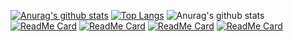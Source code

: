 [![Anurag's github stats](https://github-readme-stats.vercel.app/api?username=HugoTkBCN)](https://github.com/anuraghazra/github-readme-stats)
[![Top Langs](https://github-readme-stats.vercel.app/api/top-langs/?username=HugoTkBCN&hide=c&langs_count=10)](https://github.com/anuraghazra/github-readme-stats)
![Anurag's github stats](https://github-readme-stats.vercel.app/api?username=HugoTkBCN&show_icons=true&theme=midnight-purple)
[![ReadMe Card](https://github-readme-stats.vercel.app/api/pin/?username=HugoTkBCN&repo=My_Resume)](https://github.com/anuraghazra/github-readme-stats)
[![ReadMe Card](https://github-readme-stats.vercel.app/api/pin/?username=HugoTkBCN&repo=Epicture)](https://github.com/anuraghazra/github-readme-stats)
[![ReadMe Card](https://github-readme-stats.vercel.app/api/pin/?username=HugoTkBCN&repo=Bazel_Python_Docker)](https://github.com/anuraghazra/github-readme-stats)
[![ReadMe Card](https://github-readme-stats.vercel.app/api/pin/?username=HugoTkBCN&repo=Dashboard)](https://github.com/anuraghazra/github-readme-stats)
